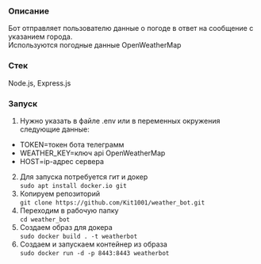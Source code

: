 ### Описание
  Бот отправляет пользователю данные о погоде в ответ на сообщение с указанием города.  
Используются погодные данные OpenWeatherMap


### Стек
Node.js, Express.js


### Запуск

1. Нужно указать в файле .env или в переменных окружения следующие данные:  
- TOKEN=токен бота телеграмм  
- WEATHER_KEY=ключ api OpenWeatherMap  
- HOST=ip-адрес сервера
2. Для запуска потребуется гит и докер  
`sudo apt install docker.io git`
3. Копируем репозиторий  
`git clone https://github.com/Kit1001/weather_bot.git`
4. Переходим в рабочую папку  
`cd weather_bot`
5. Создаем образ для докера  
`sudo docker build . -t weatherbot`
6. Создаем и запускаем контейнер из образа  
`sudo docker run -d -p 8443:8443 weatherbot`